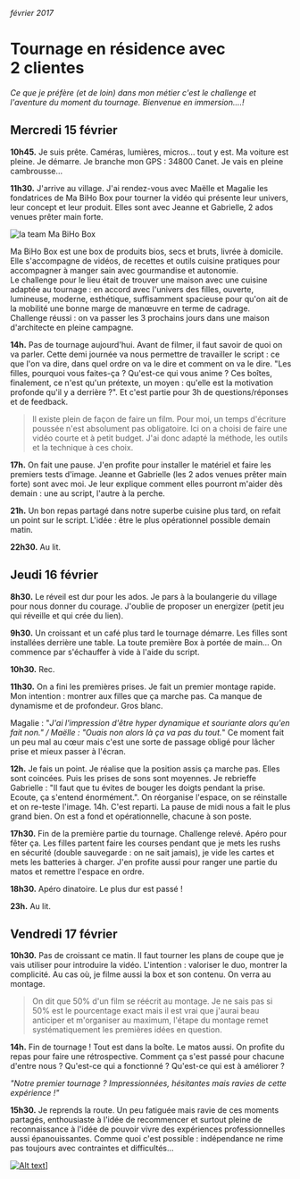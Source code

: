 *février 2017*

# Tournage en résidence avec 2 clientes

*Ce que je préfère (et de loin) dans mon métier c'est le challenge et l'aventure du moment du tournage. Bienvenue en immersion….!*

## Mercredi 15 février

**10h45.** Je suis prête. Caméras, lumières, micros… tout y est. Ma voiture est pleine. Je démarre. Je branche mon GPS : 34800 Canet. Je vais en pleine cambrousse…   

**11h30.** J'arrive au village. J'ai rendez-vous avec Maëlle et Magalie les fondatrices de Ma BiHo Box pour tourner la vidéo qui présente leur univers, leur concept et leur produit. Elles sont avec Jeanne et Gabrielle, 2 ados venues prêter main forte.  

![la team Ma BiHo Box](https://github.com/Julia-barbelane/reflexions/blob/master/photos/tournage-en-residence-avec-deux-clientes/ma-biho-box-team.png)  

Ma BiHo Box est une box de produits bios, secs et bruts, livrée à domicile. Elle s'accompagne de vidéos, de recettes et outils cuisine pratiques pour accompagner à manger sain avec gourmandise et autonomie.  
Le challenge pour le lieu était de trouver une maison avec une cuisine adaptée au tournage : en accord avec l'univers des filles, ouverte, lumineuse, moderne, esthétique, suffisamment spacieuse pour qu'on ait de la mobilité une bonne marge de manœuvre en terme de cadrage.  
Challenge réussi : on va passer les 3 prochains jours dans une maison d'architecte en pleine campagne.  

**14h.** Pas de tournage aujourd'hui. Avant de filmer, il faut savoir de quoi on va parler. Cette demi journée va nous permettre de travailler le script : ce que l'on va dire, dans quel ordre on va le dire et comment on va le dire. "Les filles, pourquoi vous faites-ça ? Qu'est-ce qui vous anime ? Ces boîtes, finalement, ce n'est qu'un prétexte, un moyen : qu'elle est la motivation profonde qu'il y a derrière ?". Et c'est partie pour 3h de questions/réponses et de feedback.  

> Il existe plein de façon de faire un film. Pour moi, un temps d'écriture poussée n'est absolument pas obligatoire. Ici on a choisi de faire une vidéo courte et à petit budget. J'ai donc adapté la méthode, les outils et la technique à ces choix.  

**17h.** On fait une pause. J'en profite pour installer le matériel et faire les premiers tests d'image. Jeanne et Gabrielle (les 2 ados venues prêter main forte) sont avec moi. Je leur explique comment elles pourront m'aider dès demain : une au script, l'autre à la perche.  

**21h.** Un bon repas partagé dans notre superbe cuisine plus tard, on refait un point sur le script. L'idée : être le plus opérationnel possible demain matin.

**22h30.** Au lit.

## Jeudi 16 février

**8h30.** Le réveil est dur pour les ados. Je pars à la boulangerie du village pour nous donner du courage. J'oublie de proposer un energizer (petit jeu qui réveille et qui crée du lien).

**9h30.** Un croissant et un café plus tard le tournage démarre. Les filles sont installées derrière une table. La toute première Box à portée de main… On commence par s'échauffer à vide à l'aide du script.  

**10h30.** Rec.  

**11h30.** On a fini les premières prises. Je fait un premier montage rapide. Mon intention : montrer aux filles que ça marche pas. Ca manque de dynamisme et de profondeur. Gros blanc.  

Magalie : "*J'ai l'impression d'être hyper dynamique et souriante alors qu'en fait non." / Maëlle : "Ouais non alors là ça va pas du tout.*"
Ce moment fait un peu mal au cœur mais c'est une sorte de passage obligé pour lâcher prise et mieux passer à l'écran.  

**12h.** Je fais un point. Je réalise que la position assis ça marche pas. Elles sont coincées. Puis les prises de sons sont moyennes. Je rebrieffe Gabrielle : "Il faut que tu évites de bouger les doigts pendant la prise. Ecoute, ça s'entend énormément.". On réorganise l'espace, on se réinstalle et on re-teste l'image.
14h. C'est reparti. La pause de midi nous a fait le plus grand bien. On est a fond et opérationnelle, chacune à son poste.  

**17h30.** Fin de la première partie du tournage. Challenge relevé. Apéro pour fêter ça. Les filles partent faire les courses pendant que je mets les rushs en sécurité (double sauvegarde : on ne sait jamais), je vide les cartes et mets les batteries à charger. J'en profite aussi pour ranger une partie du matos et remettre l'espace en ordre.  

**18h30.** Apéro dinatoire. Le plus dur est passé !  

**23h.** Au lit.

## Vendredi 17 février

**10h30.** Pas de croissant ce matin. Il faut tourner les plans de coupe que je vais utiliser pour introduire la vidéo. L'intention : valoriser le duo, montrer la complicité. Au cas où, je filme aussi la box et son contenu. On verra au montage.  

>On dit que 50% d'un film se réécrit au montage. Je ne sais pas si 50% est le pourcentage exact mais il est vrai que j'aurai beau anticiper et m'organiser au maximum, l'étape du montage remet systématiquement les premières idées en question.  

**14h.** Fin de tournage ! Tout est dans la boîte. Le matos aussi. On profite du repas pour faire une rétrospective. Comment ça s'est passé pour chacune d'entre nous ? Qu'est-ce qui a fonctionné ? Qu'est-ce qui est à améliorer ?

*"Notre premier tournage ? Impressionnées, hésitantes mais ravies de cette expérience !"*

**15h30.** Je reprends la route. Un peu fatiguée mais ravie de ces moments partagés, enthousiaste à l'idée de recommencer et surtout pleine de reconnaissance à l'idée de pouvoir vivre des expériences professionnelles aussi épanouissantes. Comme quoi c'est possible : indépendance ne rime pas toujours avec contraintes et difficultés…

[![Alt text](https://github.com/Julia-barbelane/reflexions/blob/master/photos/tournage-en-residence-avec-deux-clientes/appercu-video.png)](https://vimeo.com/211286297)]

